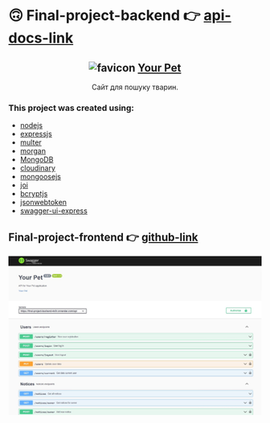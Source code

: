 <h1>🙃 Final-project-backend 👉 <a href="https://final-project-backend-4o0r.onrender.com/api-docs/#/" target="_blank" rel="noreferrer">api-docs-link</a></h1>

<h2 align="center"><img src="/tmp/favicon.ico" alt="favicon"> <a href="https://khailoandrey.github.io/final-project-frontend/" target="_blank" rel="noreferrer">Your Pet</a></h2>
<p align="center">Сайт для пошуку тварин.</p>

<h3>This project was created using:</h3>
<ul>
<li><a href="https://nodejs.org/ru" target="_blank" rel="noreferrer">nodejs</a></li>
<li><a href="https://www.npmjs.com/package/express" target="_blank" rel="noreferrer">expressjs</a></li>
<li><a href="http://expressjs.com/en/resources/middleware/multer.html" target="_blank" rel="noreferrer">multer</a></li>
<li><a href="https://expressjs.com/en/resources/middleware/morgan.html" target="_blank" rel="noreferrer">morgan</a></li>
<li><a href="https://www.mongodb.com/" target="_blank" rel="noreferrer">MongoDB</a></li>
<li><a href="https://cloudinary.com/" target="_blank" rel="noreferrer">cloudinary</a></li>
<li><a href="https://mongoosejs.com/" target="_blank" rel="noreferrer">mongoosejs</a></li>
<li><a href="https://joi.dev/" target="_blank" rel="noreferrer">joi</a></li>
<li><a href="https://www.npmjs.com/package/bcryptjs" target="_blank" rel="noreferrer">bcryptjs</li>
<li><a href="https://www.npmjs.com/package/jsonwebtoken" target="_blank" rel="noreferrer">jsonwebtoken</a></li>
<li><a href="https://www.npmjs.com/package/swagger-ui-express" target="_blank" rel="noreferrer">swagger-ui-express</a></li>
</ul>

<h2>Final-project-frontend 👉 
<a href="https://github.com/KhailoAndrey/final-project-frontend" target="_blank" rel="noreferrer">github-link</a></h2>

![swagger](tmp/swagger.jpg)